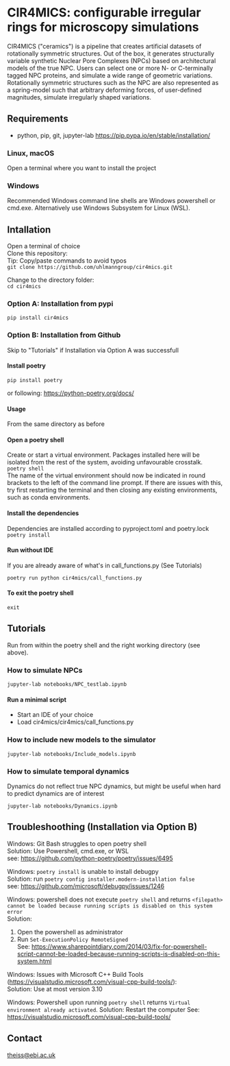 # CIR4MICS: **c**onfigurable **i**rregular **r**ings **for** **mic**roscopy **s**imulations 
CIR4MICS ("ceramics") is a pipeline that creates artificial datasets of rotationally symmetric structures. 
Out of the box, it generates structurally variable synthetic Nuclear Pore Complexes (NPCs) based on architectural models of the true NPC. 
Users can select one or more N- or C-terminally tagged NPC proteins, and simulate a wide range of geometric variations. 
Rotationally symmetric structures such as the NPC are also represented as a spring-model such that arbitrary deforming forces, 
of user-defined magnitudes, simulate irregularly shaped variations. 



## Requirements    
- python, pip, git, jupyter-lab
https://pip.pypa.io/en/stable/installation/ 

### Linux, macOS
Open a terminal where you want to install the project  

### Windows 
Recommended Windows command line shells are Windows powershell or cmd.exe. 
Alternatively use Windows Subsystem for Linux (WSL). 


## Intallation 
Open a terminal of choice  
Clone this repository:  
Tip: Copy/paste commands to avoid typos  
`git clone https://github.com/uhlmanngroup/cir4mics.git`  

Change to the directory folder:  
`cd cir4mics`  

### Option A: Installation from pypi 
`pip install cir4mics` 


### Option B: Installation from Github 
Skip to "Tutorials" if Installation via Option A was successfull  

#### Install poetry 
`pip install poetry`

or following: 
https://python-poetry.org/docs/ 

#### Usage
From the same directory as before 

#### Open a poetry shell
Create or start a virtual environment. Packages installed here will be isolated from the rest of the system, avoiding unfavourable crosstalk.  
`poetry shell`  
The name of the virtual environment should now be indicated in round brackets to the left of the command line prompt. 
If there are issues with this, try first restarting the terminal and then closing any existing environments, such as conda environments.  

#### Install the dependencies 
Dependencies are installed according to pyproject.toml and poetry.lock  
`poetry install`  



#### Run without IDE 
If you are already aware of what's in call_functions.py (See Tutorials)

`poetry run python cir4mics/call_functions.py`  

#### To exit the poetry shell 
`exit` 


## Tutorials 
Run from within the poetry shell and the right working directory (see above).  
### How to simulate NPCs 
`jupyter-lab notebooks/NPC_testlab.ipynb`

#### Run a minimal script  
- Start an IDE of your choice 
- Load cir4mics/cir4mics/call_functions.py

### How to include new models to the simulator 
`jupyter-lab notebooks/Include_models.ipynb`

### How to simulate temporal dynamics 
Dynamics do not reflect true NPC dynamics, but might be useful when hard to predict dynamics are of interest 

`jupyter-lab notebooks/Dynamics.ipynb` 


## Troubleshoothing (Installation via Option B)
Windows: Git Bash struggles to open poetry shell  
Solution: Use Powershell, cmd.exe, or WSL  
see: https://github.com/python-poetry/poetry/issues/6495  

Windows: `poetry install` is unable to install debugpy  
Solution: run `poetry config installer.modern-installation false`  
see: https://github.com/microsoft/debugpy/issues/1246  

Windows: powershell does not execute `poetry shell` and returns 
`<filepath> cannot be loaded because running scripts is disabled on this system error`  
Solution:  
1. Open the powershell as administrator  
2. Run `Set-ExecutionPolicy RemoteSigned`  
See: https://www.sharepointdiary.com/2014/03/fix-for-powershell-script-cannot-be-loaded-because-running-scripts-is-disabled-on-this-system.html  

Windows: Issues with Microsoft C++ Build Tools (https://visualstudio.microsoft.com/visual-cpp-build-tools/):  
Solution: Use at most version 3.10  

Windows: Powershell upon running `poetry shell` returns `Virtual environment already activated`. 
Solution: Restart the computer 
See: https://visualstudio.microsoft.com/visual-cpp-build-tools/ 


## Contact 
theiss@ebi.ac.uk 
